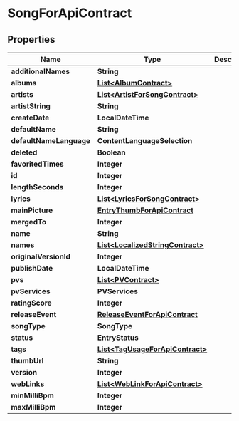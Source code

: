 

# SongForApiContract


## Properties

| Name | Type | Description | Notes |
|------------ | ------------- | ------------- | -------------|
|**additionalNames** | **String** |  |  [optional] |
|**albums** | [**List&lt;AlbumContract&gt;**](AlbumContract.md) |  |  [optional] |
|**artists** | [**List&lt;ArtistForSongContract&gt;**](ArtistForSongContract.md) |  |  [optional] |
|**artistString** | **String** |  |  [optional] |
|**createDate** | **LocalDateTime** |  |  [optional] |
|**defaultName** | **String** |  |  [optional] |
|**defaultNameLanguage** | **ContentLanguageSelection** |  |  [optional] |
|**deleted** | **Boolean** |  |  [optional] |
|**favoritedTimes** | **Integer** |  |  [optional] |
|**id** | **Integer** |  |  [optional] |
|**lengthSeconds** | **Integer** |  |  [optional] |
|**lyrics** | [**List&lt;LyricsForSongContract&gt;**](LyricsForSongContract.md) |  |  [optional] |
|**mainPicture** | [**EntryThumbForApiContract**](EntryThumbForApiContract.md) |  |  [optional] |
|**mergedTo** | **Integer** |  |  [optional] |
|**name** | **String** |  |  [optional] |
|**names** | [**List&lt;LocalizedStringContract&gt;**](LocalizedStringContract.md) |  |  [optional] |
|**originalVersionId** | **Integer** |  |  [optional] |
|**publishDate** | **LocalDateTime** |  |  [optional] |
|**pvs** | [**List&lt;PVContract&gt;**](PVContract.md) |  |  [optional] |
|**pvServices** | **PVServices** |  |  [optional] |
|**ratingScore** | **Integer** |  |  [optional] |
|**releaseEvent** | [**ReleaseEventForApiContract**](ReleaseEventForApiContract.md) |  |  [optional] |
|**songType** | **SongType** |  |  [optional] |
|**status** | **EntryStatus** |  |  [optional] |
|**tags** | [**List&lt;TagUsageForApiContract&gt;**](TagUsageForApiContract.md) |  |  [optional] |
|**thumbUrl** | **String** |  |  [optional] |
|**version** | **Integer** |  |  [optional] |
|**webLinks** | [**List&lt;WebLinkForApiContract&gt;**](WebLinkForApiContract.md) |  |  [optional] |
|**minMilliBpm** | **Integer** |  |  [optional] |
|**maxMilliBpm** | **Integer** |  |  [optional] |



